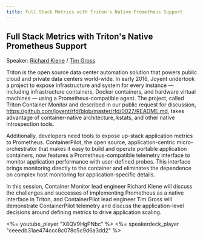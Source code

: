 ```yaml
---
title: Full Stack Metrics with Triton's Native Prometheus Support
---
```


## Full Stack Metrics with Triton's Native Prometheus Support

Speaker: [Richard Kiene](/2016-berlin/speakers/richard-kiene/) /
         [Tim Gross](/2016-berlin/speakers/tim-gross/)

Triton is the open source data center automation solution that powers public
cloud and private data centers world-wide. In early 2016, Joyent undertook a
project to expose infrastructure and system for every instance — including
infrastructure containers, Docker containers, and hardware virtual machines —
using a Prometheus-compatible agent. The project, called Triton Container
Monitor and described in our public request for discussion,
https://github.com/joyent/rfd/blob/master/rfd/0027/README.md, takes advantage
of container-native architecture, kstats, and other native introspection
tools.

Additionally, developers need tools to expose up-stack application metrics to
Prometheus. ContainerPilot, the open source, application-centric
micro-orchestrator that makes it easy to build and operate portable
application containers, now features a Prometheus-compatible telemetry
interface to monitor application performance with user-defined probes. This
interface brings monitoring directly to the container and eliminates the
dependence on complex host monitoring for application-specific details.

In this session, Container Monitor lead engineer Richard Kiene will discuss
the challenges and successes of implementing Prometheus as a native interface
in Triton, and ContainerPilot lead engineer Tim Gross will demonstrate
ContainerPilot telemetry and discuss the application-level decisions around
defining metrics to drive application scaling.

<%= youtube_player "X8QV9HgPNbc" %>
<%= speakerdeck_player "ceeedb31ae474ccc8c078c5c9d6a3dd2" %>
